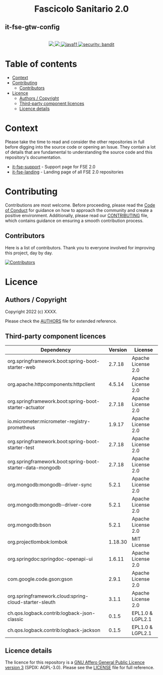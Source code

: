 <h1 align="center">Fascicolo Sanitario 2.0</h1>
<h2 align="left">it-fse-gtw-config</h2>

<br />
<div align="center">
    <!-- CoC -->
    <a href="CODE_OF_CONDUCT.md">
      <img src="https://img.shields.io/badge/Contributor%20Covenant-v2.0%20adopted-ff69b4.svg" />
    </a>
    <a href="CODE_OF_CONDUCT.md">
      <img src="https://img.shields.io/badge/badge-green.svg" />
    </a>
    <a href="/">
      <img alt="java11"
      src="https://img.shields.io/badge/badge-red.svg">
    </a>
    <a href="/">
      <img alt="security: bandit"
      src="https://img.shields.io/badge/badge-yellow.svg">
    </a>
</div>


# Table of contents

- [Context](#context)
- [Contributing](#contributing)
    - [Contributors](#contributors)
- [Licence](#licence)
    - [Authors / Copyright](#authors--copyright)
    - [Third-party component licences](#third-party-component-licences)
    - [Licence details](#licence-details)


# Context

Please take the time to read and consider the other repositories in full before digging into the source code or opening an Issue. They contain a lot of details that are fundamental to understanding the source code and this repository's documentation.

- <a href="https://github.com/ministero-salute/it-fse-support">it-fse-support</a> - Support page for FSE 2.0
- <a href="https://github.com/ministero-salute/it-fse-landing">it-fse-landing</a> - Landing page of all FSE 2.0 repositories


# Contributing
Contributions are most welcome. Before proceeding, please read the [Code of Conduct](./CODE_OF_CONDUCT.md) for guidance on how to approach the community and create a positive environment. Additionally, please read our [CONTRIBUTING](./CONTRIBUTING.md) file, which contains guidance on ensuring a smooth contribution process.

## Contributors
Here is a list of contributors. Thank you to everyone involved for improving this project, day by day.

[![Contributors](https://contrib.rocks/image?repo=ministero-salute/it-fse-gtw-config)](https://github.com/ministero-salute/it-fse-gtw-dispatcher/graphs/contributors)

# Licence

## Authors / Copyright

Copyright 2022 (c) XXXX.

Please check the [AUTHORS](AUTHORS) file for extended reference.

## Third-party component licences
| Dependency                                                | Version | License            |
|-----------------------------------------------------------|---------|--------------------|
| org.springframework.boot:spring-boot-starter-web          | 2.7.18  | Apache License 2.0 |
| org.apache.httpcomponents:httpclient                      | 4.5.14  | Apache License 2.0 |
| org.springframework.boot:spring-boot-starter-actuator     | 2.7.18  | Apache License 2.0 |
| io.micrometer:micrometer-registry-prometheus              | 1.9.17  | Apache License 2.0 |
| org.springframework.boot:spring-boot-starter-test         | 2.7.18  | Apache License 2.0 |
| org.springframework.boot:spring-boot-starter-data-mongodb | 2.7.18  | Apache License 2.0 |
| org.mongodb:mongodb-driver-sync                           | 5.2.1   | Apache License 2.0 |
| org.mongodb:mongodb-driver-core                           | 5.2.1   | Apache License 2.0 |
| org.mongodb:bson                                          | 5.2.1   | Apache License 2.0 |
| org.projectlombok:lombok                                  | 1.18.30 | MIT License        |
| org.springdoc:springdoc-openapi-ui                        | 1.6.11  | Apache License 2.0 |
| com.google.code.gson:gson                                 | 2.9.1   | Apache License 2.0 |
| org.springframework.cloud:spring-cloud-starter-sleuth     | 3.1.1   | Apache License 2.0 |
| ch.qos.logback.contrib:logback-json-classic               | 0.1.5   | EPL1.0 & LGPL2.1   |
| ch.qos.logback.contrib:logback-jackson                    | 0.1.5   | EPL1.0 & LGPL2.1   |


## Licence details

The licence for this repository is a [GNU Affero General Public Licence version 3](https://www.gnu.org/licenses/agpl-3.0.html) (SPDX: AGPL-3.0). Please see the [LICENSE](LICENSE) file for full reference.
